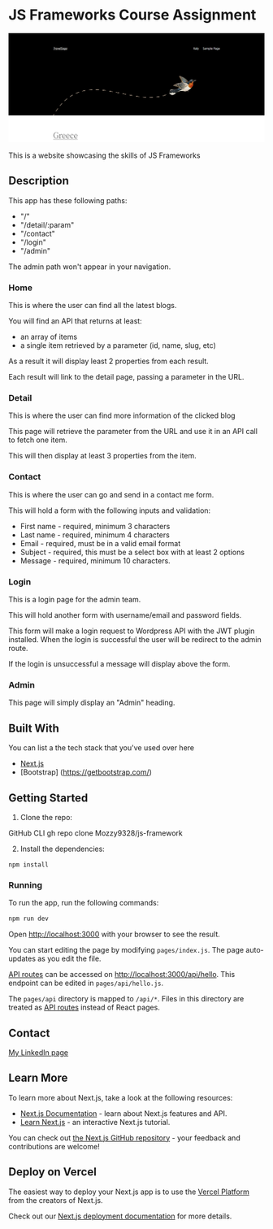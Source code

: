 # JS Frameworks Course Assignment

![image](https://github.com/Mozzy9328/js-framework/blob/main/public/JS%20Framework.png)

This is a website showcasing the skills of JS Frameworks

## Description

This app has these following paths:

- "/"
- "/detail/:param"
- "/contact"
- "/login"
- "/admin"

The admin path won't appear in your navigation.

### Home

This is where the user can find all the latest blogs.

You will find an API that returns at least:

- an array of items
- a single item retrieved by a parameter (id, name, slug, etc)

As a result it will display least 2 properties from each result.

Each result will link to the detail page, passing a parameter in the URL.

### Detail

This is where the user can find more information of the clicked blog

This page will retrieve the parameter from the URL and use it in an API call to fetch one item.

This will then display at least 3 properties from the item.

### Contact

This is where the user can go and send in a contact me form.

This will hold a form with the following inputs and validation:

- First name - required, minimum 3 characters
- Last name - required, minimum 4 characters
- Email - required, must be in a valid email format
- Subject - required, this must be a select box with at least 2 options
- Message - required, minimum 10 characters.

### Login

This is a login page for the admin team.

This will hold another form with username/email and password fields.

This form will make a login request to Wordpress API with the JWT plugin installed. When the login is successful the user will be redirect to the admin route.

If the login is unsuccessful a message will display above the form.

### Admin

This page will simply display an "Admin" heading.

## Built With

You can list a the tech stack that you've used over here

- [Next.js](https://nextjs.org/)
- [Bootstrap] (https://getbootstrap.com/)

## Getting Started

1. Clone the repo:

GitHub CLI
gh repo clone Mozzy9328/js-framework

2. Install the dependencies:

```
npm install
```

### Running

To run the app, run the following commands:

```bash
npm run dev
```

Open [http://localhost:3000](http://localhost:3000) with your browser to see the result.

You can start editing the page by modifying `pages/index.js`. The page auto-updates as you edit the file.

[API routes](https://nextjs.org/docs/api-routes/introduction) can be accessed on [http://localhost:3000/api/hello](http://localhost:3000/api/hello). This endpoint can be edited in `pages/api/hello.js`.

The `pages/api` directory is mapped to `/api/*`. Files in this directory are treated as [API routes](https://nextjs.org/docs/api-routes/introduction) instead of React pages.

## Contact

[My LinkedIn page](www.linkedin.com/in/msalesforce)

## Learn More

To learn more about Next.js, take a look at the following resources:

- [Next.js Documentation](https://nextjs.org/docs) - learn about Next.js features and API.
- [Learn Next.js](https://nextjs.org/learn) - an interactive Next.js tutorial.

You can check out [the Next.js GitHub repository](https://github.com/vercel/next.js/) - your feedback and contributions are welcome!

## Deploy on Vercel

The easiest way to deploy your Next.js app is to use the [Vercel Platform](https://vercel.com/new?utm_medium=default-template&filter=next.js&utm_source=create-next-app&utm_campaign=create-next-app-readme) from the creators of Next.js.

Check out our [Next.js deployment documentation](https://nextjs.org/docs/deployment) for more details.

